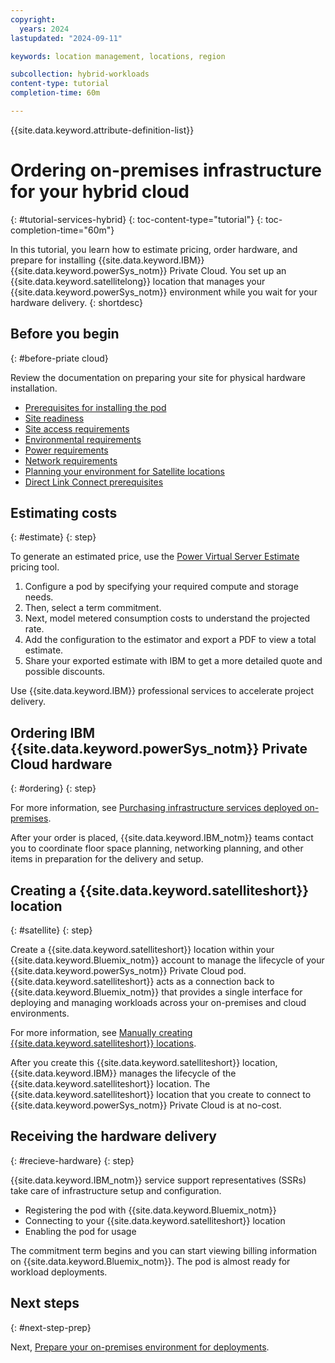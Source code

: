 ```yaml
---
copyright:
  years: 2024
lastupdated: "2024-09-11"

keywords: location management, locations, region

subcollection: hybrid-workloads
content-type: tutorial
completion-time: 60m

---
```


{{site.data.keyword.attribute-definition-list}}

# Ordering on-premises infrastructure for your hybrid cloud
{: #tutorial-services-hybrid}
{: toc-content-type="tutorial"}
{: toc-completion-time="60m"}

In this tutorial, you learn how to estimate pricing, order hardware, and prepare for installing {{site.data.keyword.IBM}} {{site.data.keyword.powerSys_notm}} Private Cloud. You set up an {{site.data.keyword.satellitelong}} location that manages your {{site.data.keyword.powerSys_notm}} environment while you wait for your hardware delivery.
{: shortdesc}

## Before you begin
{: #before-priate cloud}

Review the documentation on preparing your site for physical hardware installation.
- [Prerequisites for installing the pod](/docs/power-iaas?topic=power-iaas-pre_installation_checklist)
- [Site readiness](/power-iaas?topic=power-iaas-site-readiness)
- [Site access requirements](/docs/power-iaas?topic=power-iaas-site-access-requirements)
- [Environmental requirements](/power-iaas?topic=power-iaas-environmental-requirements)
- [Power requirements](/docs/power-iaas?topic=power-iaas-power-requirements)
- [Network requirements](/docs/power-iaas?topic=power-iaas-network-requirements)
- [Planning your environment for Satellite locations](/docs/satellite?topic=satellite-infrastructure-plan)
- [Direct Link Connect prerequisites](/docs/direct-link?topic=direct-link-ibm-cloud-dl-connect-prerequisites)


## Estimating costs
{: #estimate}
{: step}

To generate an estimated price, use the [Power Virtual Server Estimate](/power/estimate) pricing tool.

1. Configure a pod by specifying your required compute and storage needs.
1. Then, select a term commitment.
1. Next, model metered consumption costs to understand the projected rate.
1. Add the configuration to the estimator and export a PDF to view a total estimate.
1. Share your exported estimate with IBM to get a more detailed quote and possible discounts.

Use {{site.data.keyword.IBM}} professional services to accelerate project delivery.

## Ordering IBM {{site.data.keyword.powerSys_notm}} Private Cloud hardware
{: #ordering}
{: step}

For more information, see [Purchasing infrastructure services deployed on-premises](/docs/hybrid-workloads?topic=hybrid-workloads-service-comit).

After your order is placed, {{site.data.keyword.IBM_notm}} teams contact you to coordinate floor space planning, networking planning, and other items in preparation for the delivery and setup.

## Creating a {{site.data.keyword.satelliteshort}} location
{: #satellite}
{: step}

Create a {{site.data.keyword.satelliteshort}} location within your {{site.data.keyword.Bluemix_notm}} account to manage the lifecycle of your {{site.data.keyword.powerSys_notm}} Private Cloud pod. {{site.data.keyword.satelliteshort}} acts as a connection back to {{site.data.keyword.Bluemix_notm}} that provides a single interface for deploying and managing workloads across your on-premises and cloud environments.

For more information, see [Manually creating {{site.data.keyword.satelliteshort}} locations](/docs/satellite?topic=satellite-loc-manual-create).

After you create this {{site.data.keyword.satelliteshort}} location, {{site.data.keyword.IBM}} manages the lifecycle of the {{site.data.keyword.satelliteshort}} location. The {{site.data.keyword.satelliteshort}} location that you create to connect to {{site.data.keyword.powerSys_notm}} Private Cloud is at no-cost.

## Receiving the hardware delivery
{: #recieve-hardware}
{: step}

{{site.data.keyword.IBM_notm}} service support representatives (SSRs) take care of infrastructure setup and configuration.

- Registering the pod with {{site.data.keyword.Bluemix_notm}}
- Connecting to your {{site.data.keyword.satelliteshort}} location
- Enabling the pod for usage

The commitment term begins and you can start viewing billing information on {{site.data.keyword.Bluemix_notm}}. The pod is almost ready for workload deployments.

## Next steps
{: #next-step-prep}

Next, [Prepare your on-premises environment for deployments](/docs/hybrid-workloads?topic=hybrid-workloads-tutorial-prep-hybrid).
